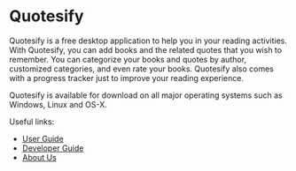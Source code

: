 # Quotesify

Quotesify is a free desktop application to help you in your reading activities. With Quotesify, you can add 
books and the related quotes that you wish to remember. You can categorize your books and quotes by author,
customized categories, and even rate your books. Quotesify also comes with a progress tracker just to improve
your reading experience.

Quotesify is available for download on all major operating systems such as Windows, Linux and OS-X.

Useful links:
* [User Guide](UserGuide.md)
* [Developer Guide](DeveloperGuide.md)
* [About Us](AboutUs.md)
